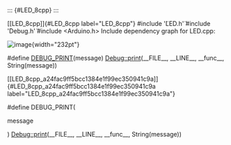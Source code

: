 ::: {#LED_8cpp}
:::

[\[LED\_8cpp\]]{#LED_8cpp label="LED_8cpp"} \#include '̈LED.h'̈ \#include
'̈Debug.h'̈ \#include $<$Arduino.h$>$ Include dependency graph for
LED.cpp:

![image](LED_8cpp__incl){width="232pt"}

\#define
[DEBUG\_PRINT](#LED_8cpp_a24fac9ff5bcc1384e1f99ec350941c9a)(message) [Debug::print](#classDebug_aec89c31d051cd6de448ccf9a8f29a83d)(\_\_FILE\_\_,
\_\_LINE\_\_, \_\_func\_\_, String(message))

[\[LED\_8cpp\_a24fac9ff5bcc1384e1f99ec350941c9a\]]{#LED_8cpp_a24fac9ff5bcc1384e1f99ec350941c9a
label="LED_8cpp_a24fac9ff5bcc1384e1f99ec350941c9a"}

\#define DEBUG\_PRINT(

message

) [Debug::print](#classDebug_aec89c31d051cd6de448ccf9a8f29a83d)(\_\_FILE\_\_,
\_\_LINE\_\_, \_\_func\_\_, String(message))
